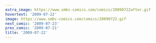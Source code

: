 ```yaml
---
extra_image: https://www.smbc-comics.com/comics/20090722after.gif
hovertext: '2009-07-22'
image: https://www.smbc-comics.com/comics/20090722.gif
next_comic: '2009-07-23'
prev_comic: '2009-07-21'
title: '2009-07-22'
---
```



